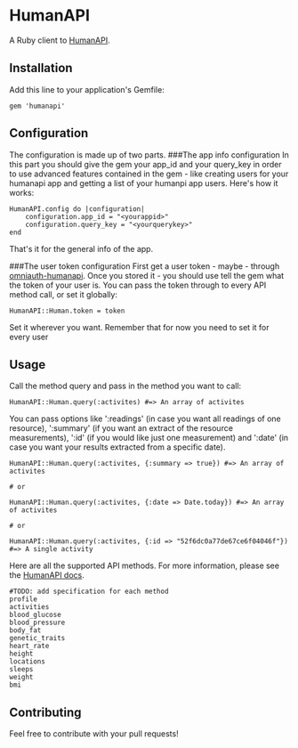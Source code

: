 # HumanAPI

A Ruby client to [HumanAPI](http://humanapi.co).

## Installation

Add this line to your application's Gemfile:

    gem 'humanapi'

## Configuration
The configuration is made up of two parts. 
###The app info configuration
In this part you should give the gem your app_id and your query_key in order to use advanced features contained in the gem - like creating users for your humanapi app and getting a list of your humanpi app users.
Here's how it works:
    
    HumanAPI.config do |configuration|
        configuration.app_id = "<yourappid>"
        configuration.query_key = "<yourquerykey>"
    end
That's it for the general info of the app.

###The user token configuration
First get a user token - maybe - through [omniauth-humanapi](https://github.com/maccman/omniauth-humanapi).
Once you stored it - you should use tell the gem what the token of your user is.
You can pass the token through to every API method call, or set it globally:

    HumanAPI::Human.token = token

Set it wherever you want. Remember that for now you need to set it for every user

## Usage
Call the method query and pass in the method you want to call:
    
    HumanAPI::Human.query(:activites) #=> An array of activites

You can pass options like ':readings' (in case you want all readings of one resource), ':summary' (if you want an extract of the resource measurements), ':id' (if you would like just one measurement) and ':date' (in case you want your results extracted from a specific date).

    HumanAPI::Human.query(:activites, {:summary => true}) #=> An array of activites

    # or

    HumanAPI::Human.query(:activites, {:date => Date.today}) #=> An array of activites

    # or

    HumanAPI::Human.query(:activites, {:id => "52f6dc0a77de67ce6f04046f"}) #=> A single activity

Here are all the supported API methods. For more information, please see the [HumanAPI docs](http://humanapi.co/explorer).
    
    #TODO: add specification for each method
    profile 
    activities
    blood_glucose
    blood_pressure
    body_fat
    genetic_traits
    heart_rate
    height
    locations
    sleeps
    weight
    bmi

## Contributing
Feel free to contribute with your pull requests!